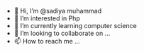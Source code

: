 - 👋 Hi, I’m @sadiya muhammad 
- 👀 I’m interested in Php
- 🌱 I’m currently learning computer science
- 💞️ I’m looking to collaborate on ...
- 📫 How to reach me ...

<!---
sadiya95/sadiya95 is a ✨ special ✨ repository because its `README.md` (this file) appears on your GitHub profile.
You can click the Preview link to take a look at your changes.
--->

